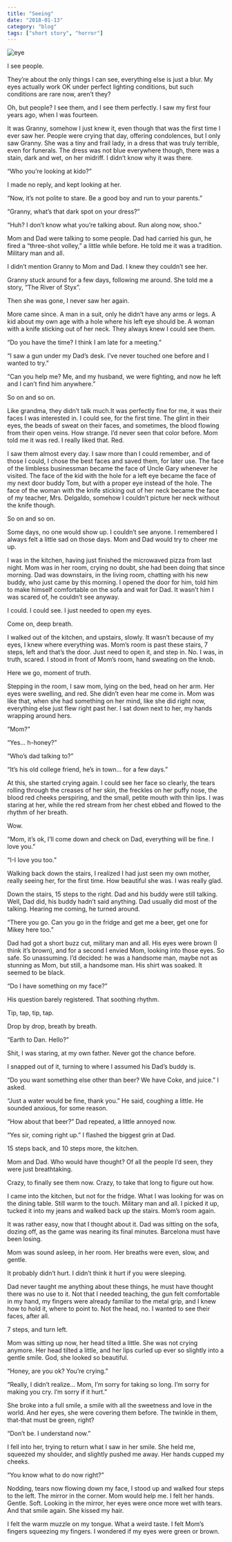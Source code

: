 ```yaml
---
title: "Seeing"
date: "2018-01-13"
category: "blog"
tags: ["short story", "horror"]
---
```

![eye](https://cdn-images-1.medium.com/max/800/1*28XIFqF1uliL8kfQ2fYwLg.jpeg)

I see people.

They’re about the only things I can see, everything else is just a blur. My eyes actually work OK under perfect lighting conditions, but such conditions are rare now, aren’t they?

Oh, but people? I see them, and I see them perfectly. I saw my first four years ago, when I was fourteen.

It was Granny, somehow I just knew it, even though that was the first time I ever saw her. People were crying that day, offering condolences, but I only saw Granny. She was a tiny and frail lady, in a dress that was truly terrible, even for funerals. The dress was not blue everywhere though, there was a stain, dark and wet, on her midriff. I didn’t know why it was there.

“Who you’re looking at kido?”

I made no reply, and kept looking at her.

“Now, it’s not polite to stare. Be a good boy and run to your parents.”

“Granny, what’s that dark spot on your dress?”

“Huh? I don’t know what you’re talking about. Run along now, shoo.”

Mom and Dad were talking to some people. Dad had carried his gun, he fired a “three-shot volley,” a little while before. He told me it was a tradition. Military man and all.

I didn’t mention Granny to Mom and Dad. I knew they couldn’t see her.

Granny stuck around for a few days, following me around. She told me a story, “The River of Styx”.

Then she was gone, I never saw her again.

More came since. A man in a suit, only he didn’t have any arms or legs. A kid about my own age with a hole where his left eye should be. A woman with a knife sticking out of her neck. They always knew I could see them.

“Do you have the time? I think I am late for a meeting.”

“I saw a gun under my Dad’s desk. I’ve never touched one before and I wanted to try.”

“Can you help me? Me, and my husband, we were fighting, and now he left and I can’t find him anywhere.”

So on and so on.

Like grandma, they didn’t talk much.It was perfectly fine for me, it was their faces I was interested in. I could see, for the first time. The glint in their eyes, the beads of sweat on their faces, and sometimes, the blood flowing from their open veins. How strange. I’d never seen that color before. Mom told me it was red. I really liked that. Red.

I saw them almost every day. I saw more than I could remember, and of those I could, I chose the best faces and saved them, for later use. The face of the limbless businessman became the face of Uncle Gary whenever he visited. The face of the kid with the hole for a left eye became the face of my next door buddy Tom, but with a proper eye instead of the hole. The face of the woman with the knife sticking out of her neck became the face of my teacher, Mrs. Delgaldo, somehow I couldn’t picture her neck without the knife though.

So on and so on.

Some days, no one would show up. I couldn’t see anyone. I remembered I always felt a little sad on those days. Mom and Dad would try to cheer me up.

I was in the kitchen, having just finished the microwaved pizza from last night. Mom was in her room, crying no doubt, she had been doing that since morning. Dad was downstairs, in the living room, chatting with his new buddy, who just came by this morning. I opened the door for him, told him to make himself comfortable on the sofa and wait for Dad. It wasn’t him I was scared of, he couldn’t see anyway.

I could. I could see. I just needed to open my eyes.

Come on, deep breath.

I walked out of the kitchen, and upstairs, slowly. It wasn’t because of my eyes, I knew where everything was. Mom’s room is past these stairs, 7 steps, left and that’s the door. Just need to open it, and step in. No. I was, in truth, scared. I stood in front of Mom’s room, hand sweating on the knob.

Here we go, moment of truth.

Stepping in the room, I saw mom, lying on the bed, head on her arm. Her eyes were swelling, and red. She didn’t even hear me come in. Mom was like that, when she had something on her mind, like she did right now, everything else just flew right past her. I sat down next to her, my hands wrapping around hers.

“Mom?”

“Yes… h-honey?”

“Who’s dad talking to?”

“It’s his old college friend, he’s in town… for a few days.”

At this, she started crying again. I could see her face so clearly, the tears rolling through the creases of her skin, the freckles on her puffy nose, the blood red cheeks perspiring, and the small, petite mouth with thin lips. I was staring at her, while the red stream from her chest ebbed and flowed to the rhythm of her breath.

Wow.

“Mom, it’s ok, I’ll come down and check on Dad, everything will be fine. I love you.”

“I-I love you too.”

Walking back down the stairs, I realized I had just seen my own mother, really seeing her, for the first time. How beautiful she was. I was really glad.

Down the stairs, 15 steps to the right. Dad and his buddy were still talking. Well, Dad did, his buddy hadn’t said anything. Dad usually did most of the talking. Hearing me coming, he turned around.

“There you go. Can you go in the fridge and get me a beer, get one for Mikey here too.”

Dad had got a short buzz cut, military man and all. His eyes were brown (I think it’s brown), and for a second I envied Mom, looking into those eyes. So safe. So unassuming. I’d decided: he was a handsome man, maybe not as stunning as Mom, but still, a handsome man. His shirt was soaked. It seemed to be black.

“Do I have something on my face?”

His question barely registered. That soothing rhythm.

Tip, tap, tip, tap.

Drop by drop, breath by breath.

“Earth to Dan. Hello?”

Shit, I was staring, at my own father. Never got the chance before.

I snapped out of it, turning to where I assumed his Dad’s buddy is.

“Do you want something else other than beer? We have Coke, and juice.” I asked.

“Just a water would be fine, thank you.” He said, coughing a little. He sounded anxious, for some reason.

“How about that beer?” Dad repeated, a little annoyed now.

“Yes sir, coming right up.” I flashed the biggest grin at Dad.

15 steps back, and 10 steps more, the kitchen.

Mom and Dad. Who would have thought? Of all the people I’d seen, they were just breathtaking.

Crazy, to finally see them now. Crazy, to take that long to figure out how.

I came into the kitchen, but not for the fridge. What I was looking for was on the dining table. Still warm to the touch. Military man and all. I picked it up, tucked it into my jeans and walked back up the stairs. Mom’s room again.

It was rather easy, now that I thought about it. Dad was sitting on the sofa, dozing off, as the game was nearing its final minutes. Barcelona must have been losing.

Mom was sound asleep, in her room. Her breaths were even, slow, and gentle.

It probably didn’t hurt. I didn’t think it hurt if you were sleeping.

Dad never taught me anything about these things, he must have thought there was no use to it. Not that I needed teaching, the gun felt comfortable in my hand, my fingers were already familiar to the metal grip, and I knew how to hold it, where to point to. Not the head, no. I wanted to see their faces, after all.

7 steps, and turn left.

Mom was sitting up now, her head tilted a little. She was not crying anymore. Her head tilted a little, and her lips curled up ever so slightly into a gentle smile. God, she looked so beautiful.

“Honey, are you ok? You’re crying.”

“Really, I didn’t realize… Mom, I’m sorry for taking so long. I’m sorry for making you cry. I’m sorry if it hurt.”

She broke into a full smile, a smile with all the sweetness and love in the world. And her eyes, she were covering them before. The twinkle in them, that-that must be green, right?

“Don’t be. I understand now.”

I fell into her, trying to return what I saw in her smile. She held me, squeezed my shoulder, and slightly pushed me away. Her hands cupped my cheeks.

“You know what to do now right?”

Nodding, tears now flowing down my face, I stood up and walked four steps to the left. The mirror in the corner. Mom would help me. I felt her hands. Gentle. Soft. Looking in the mirror, her eyes were once more wet with tears. And that smile again. She kissed my hair.

I felt the warm muzzle on my tongue. What a weird taste. I felt Mom’s fingers squeezing my fingers. I wondered if my eyes were green or brown.